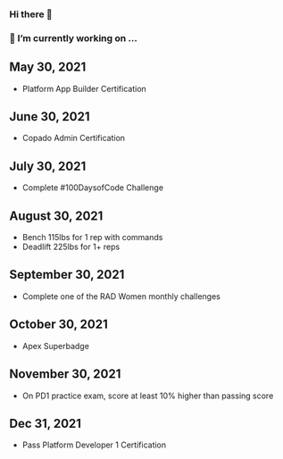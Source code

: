 ### Hi there 👋

### 🔭 I’m currently working on ...

## May 30, 2021 
- Platform App Builder Certification
## June 30, 2021
- Copado Admin Certification 
## July 30, 2021
- Complete #100DaysofCode Challenge
## August 30, 2021
- Bench 115lbs for 1 rep with commands
- Deadlift 225lbs for 1+ reps
## September 30, 2021 
- Complete one of the RAD Women monthly challenges 
## October 30, 2021
- Apex Superbadge
## November 30, 2021
- On PD1 practice exam, score at least 10% higher than passing score 
## Dec 31, 2021  
- Pass Platform Developer 1 Certification 


